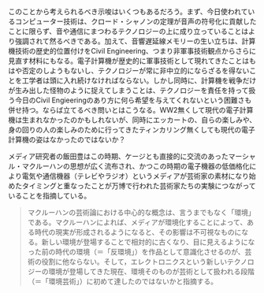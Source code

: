 <!-- 4章のもの -->

このことから考えられるべき示唆はいくつもあるだろう。まず、今日使われているコンピューター技術は、クロード・シャノンの定理が音声の符号化に貢献したことに限らず、音や通信にまつわるテクノロジーの上に成り立っていることはより強調されて然るべきである。加えて、音響遅延線メモリーの生い立ちは、計算機技術の歴史的位置付けをCivil Engineering、つまり非軍事技術観点からさらに見直す材料にもなる。電子計算機が歴史的に軍事技術として現れてきたことはもはや否定のしようもないし、テクノロジーが常に非中立的にならざるを得ないことを工学者は頭に入れ続けなければならない。しかし同時に、計算機を戦争だけが生み出した怪物のように捉えてしまうことは、テクノロジーを責任を持って扱う今日のCivil Engieeringのあり方に何ら希望を与えてくれないという困難さも併せ持つ。ならば立てるべき問いとはこうなる。WW2無くして現代の電子計算機は生まれなかったのかもしれないが、同時にエッカートの、自らの楽しみや、身の回りの人の楽しみのために行ってきたティンカリング無くしても現代の電子計算機の姿はなかったのではないか？



メディア研究者の飯田豊はこの時期、ケージとも直接的に交流のあったマーシャル・マクルーハンの思想が広く流布され、かつこの時期の電子機器の低価格化により電気や通信機器（テレビやラジオ）というメディアが芸術家の素材になり始めたタイミングと重なったことが万博で行われた芸術家たちの実験につながっていることを指摘している。

> マクルーハンの芸術論における中心的な概念は、言うまでもなく「環境」である。マクルーハンによれば、メディアが環境化することによって、ある時代の現実が形成されるようになると、その影響は不可視なものになる。新しい環境が登場することで相対的に古くなり、目に見えるようになった前の時代の環境（＝「反環境」）を作品として意識化させるのが、芸術の役割に他ならない。そして，エレクトロニクスという新しいテクノロジーの環境が登場してきた現在、環境そのものが芸術として扱われる段階（＝「環境芸術」）に初めて達したのではないかと指摘する。
